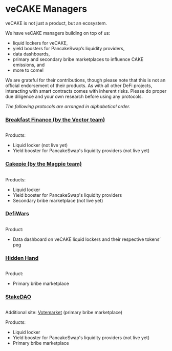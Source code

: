 # veCAKE Managers

veCAKE is not just a product, but an ecosystem.&#x20;

We have veCAKE managers building on top of us:&#x20;

* liquid lockers for veCAKE,&#x20;
* yield boosters for PancakeSwap’s liquidity providers,&#x20;
* data dashboards,&#x20;
* primary and secondary bribe marketplaces to influence CAKE emissions, and
* more to come!

We are grateful for their contributions, though please note that this is not an official endorsement of their products. As with all other DeFi projects, interacting with smart contracts comes with inherent risks. Please do proper due diligence and your own research before using any protocols.

_The following protocols are arranged in alphabetical order._

### [Breakfast Finance (by the Vector team)](https://breakfastfinance.io/)

<figure><img src="https://lh7-us.googleusercontent.com/ppdhV04KOmpyt-S6Ajep1JeO0OaH7gYWLdaXi1DJNc2QeQ1_nWtqV6Je7hWFn8hQ9yedOMxa9g7G3XYBYViJ475H8csL-U85gk4LT1UcijuPEPLzjhVekN7fJ4Sycq8AFQoi3w1izqlyaNLmvt0QnWg" alt=""><figcaption></figcaption></figure>

Products:&#x20;

* Liquid locker (not live yet)
* Yield booster for PancakeSwap's liquidity providers (not live yet)

### [Cakepie (by the Magpie team)](https://www.pancake.magpiexyz.io/stake)

<figure><img src="https://lh7-us.googleusercontent.com/HZx5yxRHVr-BOMadB2F3kCme89lNyAg4PGwdu4RLAi_1H0tvd3jqNwOWUQxd4ucFaLV_0AVMMNh9i2WS7KqxoVqTfkl6r4ICRMbI-TYSxe8Zv4Or2KfIyJLWigFHLxr4YezVHTkzadOI9c_A7uB-MNs" alt=""><figcaption></figcaption></figure>

Products:&#x20;

* Liquid locker
* Yield booster for PancakeSwap's liquidity providers
* Secondary bribe marketplace (not live yet)

### [DefiWars](https://www.defiwars.xyz/wars/pancake)

<figure><img src="https://lh7-us.googleusercontent.com/0iEOBGEj-Pm9h_KgLImn6gnsAIC8_tL2UM0DGd-mYfHeeqb7okGv-IvL3YGJSvev6XhmM6JOejtP00J0_WRPytQXFGlGiVXPZyn5X3cNObHkgMwDynLNif1MIeK78hPrSjSpbXQI9KF5eZeoO-9ZRqE" alt=""><figcaption></figcaption></figure>

Product:

* Data dashboard on veCAKE liquid lockers and their respective tokens’ peg

### [Hidden Hand](https://hiddenhand.finance/pancakeswap)

<figure><img src="https://lh7-us.googleusercontent.com/07GVYzeBScWdw41NW19GYu-OJC6QNNl_1YsdVqfDUsJ5z45ch6L0L3e2TmlB4DJrzityCcGyOEefZTRKtagbqOIxowZ74JwDfATm5vuZHHocvd87NqNIchntcBePoWy7cAb1LofL9zZMzIJBe-r0Wf4" alt=""><figcaption></figcaption></figure>

Product:&#x20;

* Primary bribe marketplace

### [StakeDAO](https://www.stakedao.org/lockers/cake)

<figure><img src="https://lh7-us.googleusercontent.com/Ens-VnteOSiUbZocW5Jb_ETFH8PTkQG1KKWelJc2p8Zf9x3RmG3NEGctVnISsm1f-wAiQJMto7f6FUoLNae6NGbETFIMIQph0QNk0dPQZ7FsNx91LL3j7aHXGhjpeHDuSsh6fiSfVFS4W5ji0PhzoAI" alt=""><figcaption></figcaption></figure>

Additional site: [Votemarket](https://votemarket.stakedao.org/?market=cake\&solution=All) (primary bribe marketplace)

Products:&#x20;

* Liquid locker
* Yield booster for PancakeSwap's liquidity providers (not live yet)
* Primary bribe marketplace
